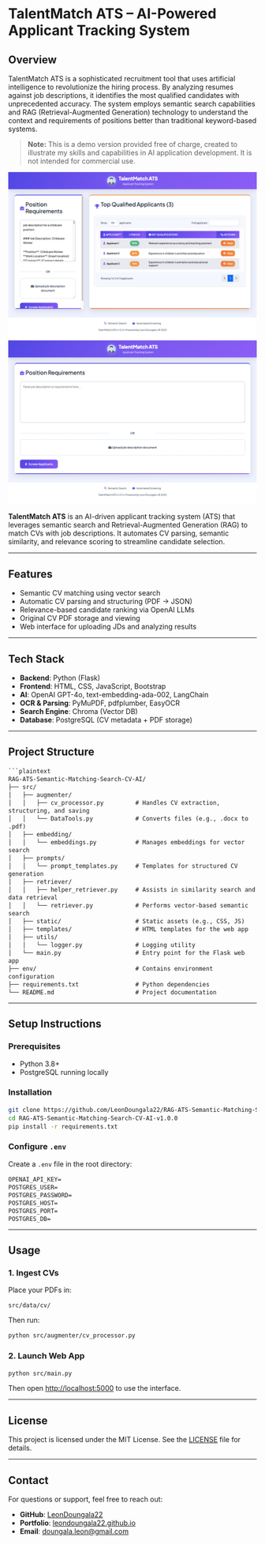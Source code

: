 # TalentMatch ATS – AI-Powered Applicant Tracking System

## Overview
TalentMatch ATS is a sophisticated recruitment tool that uses artificial intelligence to revolutionize the hiring process. By analyzing resumes against job descriptions, it identifies the most qualified candidates with unprecedented accuracy. The system employs semantic search capabilities and RAG (Retrieval-Augmented Generation) technology to understand the context and requirements of positions better than traditional keyword-based systems.

> **Note:** This is a demo version provided free of charge, created to illustrate my skills and capabilities in AI application development. It is not intended for commercial use.

![TalentMatch Interface](Document/imag1.png)
![Candidate Matching Process](Document/img2.png)

**TalentMatch ATS** is an AI-driven applicant tracking system (ATS) that leverages semantic search and Retrieval-Augmented Generation (RAG) to match CVs with job descriptions. It automates CV parsing, semantic similarity, and relevance scoring to streamline candidate selection.

---

## Features

- Semantic CV matching using vector search
- Automatic CV parsing and structuring (PDF → JSON)
- Relevance-based candidate ranking via OpenAI LLMs
- Original CV PDF storage and viewing
- Web interface for uploading JDs and analyzing results

---

## Tech Stack

- **Backend**: Python (Flask)
- **Frontend**: HTML, CSS, JavaScript, Bootstrap
- **AI**: OpenAI GPT-4o, text-embedding-ada-002, LangChain
- **OCR & Parsing**: PyMuPDF, pdfplumber, EasyOCR
- **Search Engine**: Chroma (Vector DB)
- **Database**: PostgreSQL (CV metadata + PDF storage)

---

## Project Structure

```
```plaintext
RAG-ATS-Semantic-Matching-Search-CV-AI/
├── src/
│   ├── augmenter/
│   │   ├── cv_processor.py         # Handles CV extraction, structuring, and saving
│   │   └── DataTools.py            # Converts files (e.g., .docx to .pdf)
│   ├── embedding/
│   │   └── embeddings.py           # Manages embeddings for vector search
│   ├── prompts/
│   │   └── prompt_templates.py     # Templates for structured CV generation
│   ├── retriever/
│   │   ├── helper_retriever.py     # Assists in similarity search and data retrieval
│   │   └── retriever.py            # Performs vector-based semantic search
│   ├── static/                     # Static assets (e.g., CSS, JS)
│   ├── templates/                  # HTML templates for the web app
│   ├── utils/
│   │   └── logger.py               # Logging utility
│   └── main.py                     # Entry point for the Flask web app
├── env/                            # Contains environment configuration
├── requirements.txt                # Python dependencies
└── README.md                       # Project documentation
```

---

## Setup Instructions

### Prerequisites

- Python 3.8+
- PostgreSQL running locally

### Installation

```bash
git clone https://github.com/LeonDoungala22/RAG-ATS-Semantic-Matching-Search-CV-AI-v1.0.0.git
cd RAG-ATS-Semantic-Matching-Search-CV-AI-v1.0.0
pip install -r requirements.txt
```

### Configure `.env`

Create a `.env` file in the root directory:

```
OPENAI_API_KEY=
POSTGRES_USER=
POSTGRES_PASSWORD=
POSTGRES_HOST=
POSTGRES_PORT=
POSTGRES_DB=
```

---

## Usage

### 1. Ingest CVs

Place your PDFs in:

```
src/data/cv/
```

Then run:

```bash
python src/augmenter/cv_processor.py
```

### 2. Launch Web App

```bash
python src/main.py
```

Then open [http://localhost:5000](http://localhost:5000) to use the interface.

---

## License

This project is licensed under the MIT License.
See the [LICENSE](LICENSE) file for details.

---

## Contact

For questions or support, feel free to reach out:

- **GitHub**: [LeonDoungala22](https://github.com/LeonDoungala22)
- **Portfolio**: [leondoungala22.github.io](https://leondoungala22.github.io)
- **Email**: doungala.leon@gmail.com
